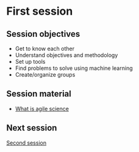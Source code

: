 # First session

## Session objectives

* Get to know each other
* Understand objectives and methodology
* Set up tools
* Find problems to solve using machine learning
* Create/organize groups

## Session material

* [What is agile science](../text/01.Agile.md)

## Next session

[Second session](02.md)
